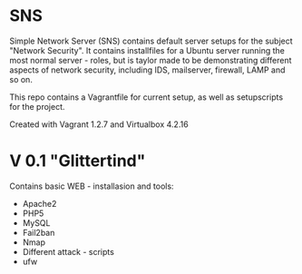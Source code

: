 SNS
===

Simple Network Server (SNS) contains default server setups for the subject "Network Security".
It contains installfiles for a Ubuntu server running the most normal server - roles, but is taylor made to be demonstrating
different aspects of network security, including IDS, mailserver, firewall, LAMP and so on. 

This repo contains a Vagrantfile for current setup, as well as setupscripts for the project. 

Created with Vagrant 1.2.7 and Virtualbox 4.2.16

V 0.1 "Glittertind"
===  
Contains basic WEB - installasion and tools:
- Apache2
- PHP5
- MySQL
- Fail2ban
- Nmap 
- Different attack - scripts
- ufw


